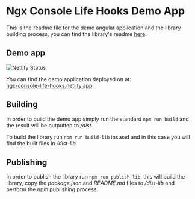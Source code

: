 # Ngx Console Life Hooks Demo App

This is the readme file for the demo angular application and the library building process, you can find the library's readme [here](./lib/README.md).

## Demo app

![Netlify Status](https://api.netlify.com/api/v1/badges/4758a554-e9d5-40f6-9e58-06353c92f8e5/deploy-status)

You can find the demo application deployed on at: \
[ngx-console-life-hooks.netlify.app](https://ngx-console-life-hooks.netlify.app)

## Building

In order to build the demo app simply run the standard
`npm run build` and the result will be outputted to _/dist_.

To build the library run `npm run build-lib` instead and in this case you will find the built files in _/dist-lib_.

## Publishing

In order to publish the library run `npm run publish-lib`, this will build the library, copy the _package.json_ and _README&#46;md_ files to _/dist-lib_ and perform the npm publishing process.
